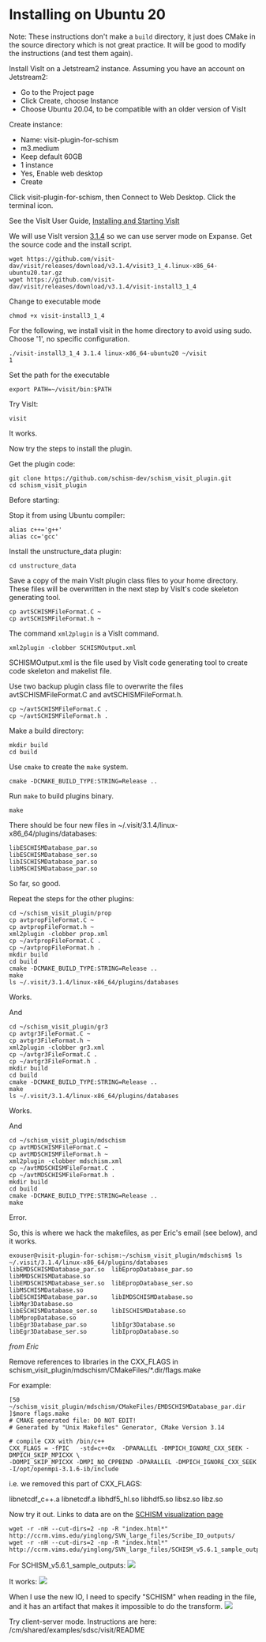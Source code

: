 # Installing on Ubuntu 20
Note: These instructions don't make a `build` directory, it just does CMake in the source directory which is not great practice.  It will be good to modify the instructions (and test them again).

Install VisIt on a Jetstream2 instance.  Assuming you have an account on Jetstream2:
- Go to the Project page
- Click Create, choose Instance
- Choose Ubuntu 20.04, to be compatible with an older version of VisIt

Create instance:
- Name: visit-plugin-for-schism
- m3.medium
- Keep default 60GB
- 1 instance
- Yes, Enable web desktop
- Create

Click visit-plugin-for-schism, then Connect to Web Desktop.  Click the terminal icon. 

See the VisIt User Guide, [Installing and Starting VisIt](https://visit-sphinx-github-user-manual.readthedocs.io/en/develop/getting_started/Installing_VisIt.html)

We will use VisIt version [3.1.4](https://visit-dav.github.io/visit-website/releases-as-tables/#series-31) so we can use server mode on Expanse.  Get the source code and the install script.
```
wget https://github.com/visit-dav/visit/releases/download/v3.1.4/visit3_1_4.linux-x86_64-ubuntu20.tar.gz
wget https://github.com/visit-dav/visit/releases/download/v3.1.4/visit-install3_1_4
```
Change to executable mode
```
chmod +x visit-install3_1_4
```
For the following, we install visit in the home directory to avoid using sudo.  Choose '1', no specific configuration.
```
./visit-install3_1_4 3.1.4 linux-x86_64-ubuntu20 ~/visit
1
```
Set the path for the executable
```
export PATH=~/visit/bin:$PATH
```

Try VisIt:
```
visit
```
It works.

Now try the steps to install the plugin.

Get the plugin code:
```
git clone https://github.com/schism-dev/schism_visit_plugin.git
cd schism_visit_plugin
```

Before starting:

Stop it from using Ubuntu compiler:
```
alias c++='g++'
alias cc='gcc'
```

Install the unstructure_data plugin:
```
cd unstructure_data
```
Save a copy of the main VisIt plugin class files to your home directory. These files will be overwritten in the next step by VisIt's code skeleton generating tool.
```
cp avtSCHISMFileFormat.C ~
cp avtSCHISMFileFormat.h ~
```
The command `xml2plugin` is a VisIt command.
```
xml2plugin -clobber SCHISMOutput.xml
```
SCHISMOutput.xml is the file used by VisIt code generating tool to create code skeleton and makelist file.

Use two backup plugin class file to overwrite the files avtSCHISMFileFormat.C and avtSCHISMFileFormat.h.
```
cp ~/avtSCHISMFileFormat.C .
cp ~/avtSCHISMFileFormat.h .
```

Make a build directory:
```
mkdir build
cd build
```

Use `cmake` to create the `make` system.
```
cmake -DCMAKE_BUILD_TYPE:STRING=Release ..
```

Run `make` to build plugins binary. 
```
make
```

There should be four new files in ~/.visit/3.1.4/linux-x86_64/plugins/databases:
```
libESCHISMDatabase_par.so
libESCHISMDatabase_ser.so
libISCHISMDatabase_par.so
libMSCHISMDatabase_par.so
```
So far, so good.

Repeat the steps for the other plugins:
```
cd ~/schism_visit_plugin/prop
cp avtpropFileFormat.C ~
cp avtpropFileFormat.h ~
xml2plugin -clobber prop.xml
cp ~/avtpropFileFormat.C .
cp ~/avtpropFileFormat.h .
mkdir build
cd build
cmake -DCMAKE_BUILD_TYPE:STRING=Release ..
make
ls ~/.visit/3.1.4/linux-x86_64/plugins/databases
```
Works.

And
```
cd ~/schism_visit_plugin/gr3
cp avtgr3FileFormat.C ~
cp avtgr3FileFormat.h ~
xml2plugin -clobber gr3.xml
cp ~/avtgr3FileFormat.C .
cp ~/avtgr3FileFormat.h .
mkdir build
cd build
cmake -DCMAKE_BUILD_TYPE:STRING=Release ..
make
ls ~/.visit/3.1.4/linux-x86_64/plugins/databases
```
Works.

And
```
cd ~/schism_visit_plugin/mdschism
cp avtMDSCHISMFileFormat.C ~
cp avtMDSCHISMFileFormat.h ~
xml2plugin -clobber mdschism.xml
cp ~/avtMDSCHISMFileFormat.C .
cp ~/avtMDSCHISMFileFormat.h .
mkdir build
cd build
cmake -DCMAKE_BUILD_TYPE:STRING=Release ..
make
```
Error.

So, this is where we hack the makefiles, as per Eric's email (see below), and it works.
```
exouser@visit-plugin-for-schism:~/schism_visit_plugin/mdschism$ ls ~/.visit/3.1.4/linux-x86_64/plugins/databases
libEMDSCHISMDatabase_par.so  libEpropDatabase_par.so  libMMDSCHISMDatabase.so
libEMDSCHISMDatabase_ser.so  libEpropDatabase_ser.so  libMSCHISMDatabase.so
libESCHISMDatabase_par.so    libIMDSCHISMDatabase.so  libMgr3Database.so
libESCHISMDatabase_ser.so    libISCHISMDatabase.so    libMpropDatabase.so
libEgr3Database_par.so	     libIgr3Database.so
libEgr3Database_ser.so	     libIpropDatabase.so
```

*from Eric*

Remove references to libraries in the CXX_FLAGS in schism_visit_plugin/mdschism/CMakeFiles/*.dir/flags.make

For example:
```
[50 ~/schism_visit_plugin/mdschism/CMakeFiles/EMDSCHISMDatabase_par.dir ]$more flags.make
# CMAKE generated file: DO NOT EDIT!
# Generated by "Unix Makefiles" Generator, CMake Version 3.14

# compile CXX with /bin/c++
CXX_FLAGS = -fPIC   -std=c++0x  -DPARALLEL -DMPICH_IGNORE_CXX_SEEK -DMPICH_SKIP_MPICXX \ 
-DOMPI_SKIP_MPICXX -DMPI_NO_CPPBIND -DPARALLEL -DMPICH_IGNORE_CXX_SEEK -I/opt/openmpi-3.1.6-ib/include
```
i.e. we removed this part of CXX_FLAGS:

libnetcdf_c++.a libnetcdf.a libhdf5_hl.so libhdf5.so libsz.so libz.so


Now try it out.  Links to data are on the [SCHISM visualization page](https://schism-dev.github.io/schism/master/getting-started/visualization.html)

```
wget -r -nH --cut-dirs=2 -np -R "index.html*" http://ccrm.vims.edu/yinglong/SVN_large_files/Scribe_IO_outputs/
wget -r -nH --cut-dirs=2 -np -R "index.html*" http://ccrm.vims.edu/yinglong/SVN_large_files/SCHISM_v5.6.1_sample_outputs/
```

For SCHISM_v5.6.1_sample_outputs:
![](READ_OLDIO.png)

It works:
![](OLD_IO.png)


When I use the new IO, I need to specify "SCHISM" when reading in the file, and it has an artifact that makes it impossible to do the transform.
![](artifact.png)

Try client-server mode.  Instructions are here: /cm/shared/examples/sdsc/visit/README

